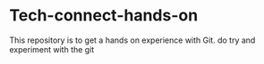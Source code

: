 # Tech-connect-hands-on
This repository is to get a hands on experience with Git.
do try and experiment with the git  
